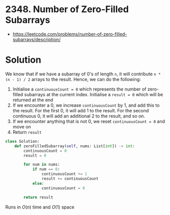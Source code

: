 # 2348. Number of Zero-Filled Subarrays

- https://leetcode.com/problems/number-of-zero-filled-subarrays/description/

# Solution

We know that if we have a subarray of 0's of length `n`, it will contribute `n * (n - 1) / 2` arrays to the result. Hence, we can do the following:

1. Initialise a `continuousCount = 0` which represents the number of zero-filled subarrays at the current index. Initialise a `result = 0` which will be returned at the end
2. If we encounter a 0, we increase `continuousCount` by 1, and add this to the result. For the first 0, it will add 1 to the result. For the second continuous 0, it will add an additional 2 to the result, and so on.
3. If we encounter anything that is not 0, we reset `continuousCount = 0` and move on
4. Return `result`

```py
class Solution:
    def zeroFilledSubarray(self, nums: List[int]) -> int:
        continuousCount = 0
        result = 0

        for num in nums:
            if num == 0:
                continuousCount += 1
                result += continuousCount
            else:
                continuousCount = 0

        return result
```

Runs in $O(n)$ time and $O(1)$ space